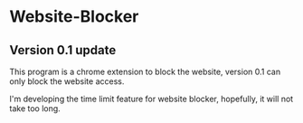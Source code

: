 # Website-Blocker

## Version 0.1 update
This program is a chrome extension to block the website, version 0.1 can only block the website access.

I'm developing the time limit feature for website blocker, hopefully, it will not take too long.

